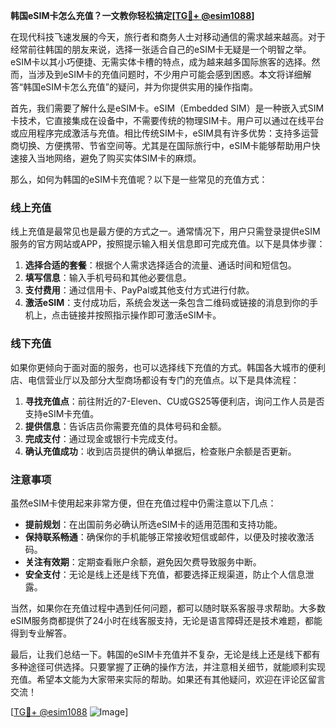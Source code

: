 **韩国eSIM卡怎么充值？一文教你轻松搞定[[TG💪+ @esim1088](https://t.me/s/esim1088)]**

在现代科技飞速发展的今天，旅行者和商务人士对移动通信的需求越来越高。对于经常前往韩国的朋友来说，选择一张适合自己的eSIM卡无疑是一个明智之举。eSIM卡以其小巧便捷、无需实体卡槽的特点，成为越来越多国际旅客的选择。然而，当涉及到eSIM卡的充值问题时，不少用户可能会感到困惑。本文将详细解答“韩国eSIM卡怎么充值”的疑问，并为你提供实用的操作指南。

首先，我们需要了解什么是eSIM卡。eSIM（Embedded SIM）是一种嵌入式SIM卡技术，它直接集成在设备中，不需要传统的物理SIM卡。用户可以通过在线平台或应用程序完成激活与充值。相比传统SIM卡，eSIM具有许多优势：支持多运营商切换、方便携带、节省空间等。尤其是在国际旅行中，eSIM卡能够帮助用户快速接入当地网络，避免了购买实体SIM卡的麻烦。

那么，如何为韩国的eSIM卡充值呢？以下是一些常见的充值方式：

### **线上充值**
线上充值是最常见也是最方便的方式之一。通常情况下，用户只需登录提供eSIM服务的官方网站或APP，按照提示输入相关信息即可完成充值。以下是具体步骤：
1. **选择合适的套餐**：根据个人需求选择适合的流量、通话时间和短信包。
2. **填写信息**：输入手机号码和其他必要信息。
3. **支付费用**：通过信用卡、PayPal或其他支付方式进行付款。
4. **激活eSIM**：支付成功后，系统会发送一条包含二维码或链接的消息到你的手机上，点击链接并按照指示操作即可激活eSIM卡。

### **线下充值**
如果你更倾向于面对面的服务，也可以选择线下充值的方式。韩国各大城市的便利店、电信营业厅以及部分大型商场都设有专门的充值点。以下是具体流程：
1. **寻找充值点**：前往附近的7-Eleven、CU或GS25等便利店，询问工作人员是否支持eSIM卡充值。
2. **提供信息**：告诉店员你需要充值的具体号码和金额。
3. **完成支付**：通过现金或银行卡完成支付。
4. **确认充值成功**：收到店员提供的确认单据后，检查账户余额是否更新。

### **注意事项**
虽然eSIM卡使用起来非常方便，但在充值过程中仍需注意以下几点：
- **提前规划**：在出国前务必确认所选eSIM卡的适用范围和支持功能。
- **保持联系畅通**：确保你的手机能够正常接收短信或邮件，以便及时接收激活码。
- **关注有效期**：定期查看账户余额，避免因欠费导致服务中断。
- **安全支付**：无论是线上还是线下充值，都要选择正规渠道，防止个人信息泄露。

当然，如果你在充值过程中遇到任何问题，都可以随时联系客服寻求帮助。大多数eSIM服务商都提供了24小时在线客服支持，无论是语言障碍还是技术难题，都能得到专业解答。

最后，让我们总结一下。韩国的eSIM卡充值并不复杂，无论是线上还是线下都有多种途径可供选择。只要掌握了正确的操作方法，并注意相关细节，就能顺利实现充值。希望本文能为大家带来实际的帮助。如果还有其他疑问，欢迎在评论区留言交流！

[[TG💪+ @esim1088](https://t.me/s/esim1088) ![Image](https://i.postimg.cc/4NQfJmqS/Snipaste-2025-05-13-00-14-12.png)]